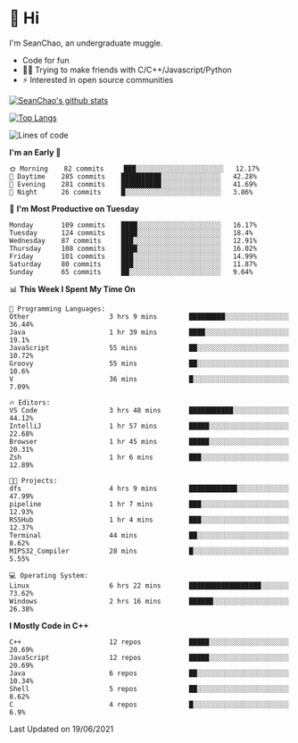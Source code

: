 # 👋 Hi
I'm SeanChao, an undergraduate muggle.

- Code for fun
- 👨‍💻 Trying to make friends with C/C++/Javascript/Python
- ⚡ Interested in open source communities

[![SeanChao's github stats](https://i-github-readme-stats.vercel.app/api?username=seanchao&show_icons=true)](https://github.com/anuraghazra/github-readme-stats)

[![Top Langs](https://i-github-readme-stats.vercel.app/api/top-langs/?username=seanchao&layout=compact)](https://github.com/anuraghazra/github-readme-stats)

<!--START_SECTION:waka-->
![Lines of code](https://img.shields.io/badge/From%20Hello%20World%20I%27ve%20Written-1.6%20million%20lines%20of%20code-blue)

**I'm an Early 🐤** 

```text
🌞 Morning    82 commits     ███░░░░░░░░░░░░░░░░░░░░░░   12.17% 
🌆 Daytime    285 commits    ██████████░░░░░░░░░░░░░░░   42.28% 
🌃 Evening    281 commits    ██████████░░░░░░░░░░░░░░░   41.69% 
🌙 Night      26 commits     █░░░░░░░░░░░░░░░░░░░░░░░░   3.86%

```
📅 **I'm Most Productive on Tuesday** 

```text
Monday       109 commits    ████░░░░░░░░░░░░░░░░░░░░░   16.17% 
Tuesday      124 commits    ████░░░░░░░░░░░░░░░░░░░░░   18.4% 
Wednesday    87 commits     ███░░░░░░░░░░░░░░░░░░░░░░   12.91% 
Thursday     108 commits    ████░░░░░░░░░░░░░░░░░░░░░   16.02% 
Friday       101 commits    ███░░░░░░░░░░░░░░░░░░░░░░   14.99% 
Saturday     80 commits     ███░░░░░░░░░░░░░░░░░░░░░░   11.87% 
Sunday       65 commits     ██░░░░░░░░░░░░░░░░░░░░░░░   9.64%

```


📊 **This Week I Spent My Time On** 

```text
💬 Programming Languages: 
Other                    3 hrs 9 mins        █████████░░░░░░░░░░░░░░░░   36.44% 
Java                     1 hr 39 mins        ████░░░░░░░░░░░░░░░░░░░░░   19.1% 
JavaScript               55 mins             ██░░░░░░░░░░░░░░░░░░░░░░░   10.72% 
Groovy                   55 mins             ██░░░░░░░░░░░░░░░░░░░░░░░   10.6% 
V                        36 mins             █░░░░░░░░░░░░░░░░░░░░░░░░   7.09%

🔥 Editors: 
VS Code                  3 hrs 48 mins       ███████████░░░░░░░░░░░░░░   44.12% 
IntelliJ                 1 hr 57 mins        █████░░░░░░░░░░░░░░░░░░░░   22.68% 
Browser                  1 hr 45 mins        █████░░░░░░░░░░░░░░░░░░░░   20.31% 
Zsh                      1 hr 6 mins         ███░░░░░░░░░░░░░░░░░░░░░░   12.89%

🐱‍💻 Projects: 
dfs                      4 hrs 9 mins        ████████████░░░░░░░░░░░░░   47.99% 
pipeline                 1 hr 7 mins         ███░░░░░░░░░░░░░░░░░░░░░░   12.93% 
RSSHub                   1 hr 4 mins         ███░░░░░░░░░░░░░░░░░░░░░░   12.37% 
Terminal                 44 mins             ██░░░░░░░░░░░░░░░░░░░░░░░   8.62% 
MIPS32_Compiler          28 mins             █░░░░░░░░░░░░░░░░░░░░░░░░   5.55%

💻 Operating System: 
Linux                    6 hrs 22 mins       ██████████████████░░░░░░░   73.62% 
Windows                  2 hrs 16 mins       ██████░░░░░░░░░░░░░░░░░░░   26.38%

```

**I Mostly Code in C++** 

```text
C++                      12 repos            █████░░░░░░░░░░░░░░░░░░░░   20.69% 
JavaScript               12 repos            █████░░░░░░░░░░░░░░░░░░░░   20.69% 
Java                     6 repos             ██░░░░░░░░░░░░░░░░░░░░░░░   10.34% 
Shell                    5 repos             ██░░░░░░░░░░░░░░░░░░░░░░░   8.62% 
C                        4 repos             █░░░░░░░░░░░░░░░░░░░░░░░░   6.9%

```



 Last Updated on 19/06/2021
<!--END_SECTION:waka-->
